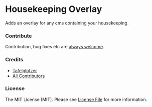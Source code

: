 # Housekeeping Overlay
Adds an overlay for any cms containing your housekeeping.

### Contribute
Contribution, bug fixes etc are [always welcome](https://github.com/tafelglotzer/hk-overlay/issues/new).

### Credits
- [Tafelglotzer](https://github.com/tafelglotzer)
- [All Contributors](https://github.com/tafelglotzer/hk-overlay/contributors)

### License
The MIT License (MIT).
Please see [License File](https://github.com/tafelglotzer/hk-overlay/blob/master/LICENSE) for more information.
